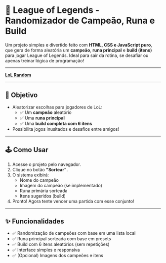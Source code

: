 # 🎲 League of Legends - Randomizador de Campeão, Runa e Build

Um projeto simples e divertido feito com **HTML, CSS e JavaScript puro**, que gera de forma aleatória um **campeão**, **runa principal** e **build (itens)** para jogar League of Legends. Ideal para sair da rotina, se desafiar ou apenas treinar lógica de programação!

---

[**LoL Random**](https://rafaelglacerda.github.io/random_lol_all_champion/)

---

## 🧠 Objetivo

- Aleatorizar escolhas para jogadores de LoL:
  - ✅ Um **campeão** aleatório
  - ✅ Uma **runa principal**
  - ✅ Uma **build completa com 6 itens**
- Possibilita jogos inusitados e desafios entre amigos!

---

## 🕹️ Como Usar

1. Acesse o projeto pelo navegador.
2. Clique no botão **"Sortear"**.
3. O sistema exibirá:
   - Nome do campeão
   - Imagem do campeão (se implementado)
   - Runa primária sorteada
   - Itens sugeridos (build)
4. Pronto! Agora tente vencer uma partida com esse conjunto!

---

## ✨ Funcionalidades

- ✅ Randomização de campeões com base em uma lista local
- ✅ Runa principal sorteada com base em presets
- ✅ Build com 6 itens aleatórios (sem repetições)
- ✅ Interface simples e responsiva
- ✅ (Opcional) Imagens dos campeões e itens
